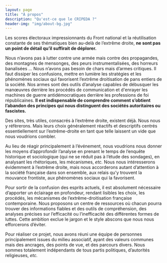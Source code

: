 ```yaml
---
layout: page
title: "À propos"
description: "Qu'est-ce que le CRIPEDA ?"
header-img: "img/about-bg.jpg"
---
```


Les scores électoraux impressionnants du Front national et la réutilisation constante de ses thématiques bien au-delà de l’extrême droite, **ne sont pas un point de détail qu’il suffirait de déplorer.**

Nous n’avons pas à lutter contre une armée mais contre des propagandes, des montagnes de mensonges, des peurs instrumentalisées, des horreurs banalisées ... Nous n’avons pas besoin de chars mais d’armes critiques. Il faut dissiper les confusions, mettre en lumière les stratégies et les phénomènes sociaux qui favorisent l’extrême droitisation de pans entiers de la société. Nos armes sont des outils d’analyse capables de débusquer les manœuvres derrière les procédés de communication et d'enrayer les machines de guerre antidémocratiques derrière les professions de foi républicaines. **Il est indispensable de comprendre comment s’obtient l’abandon des principes qui nous distinguent des sociétés autoritaires ou fascistes.**

Des sites, très utiles, consacrés à l’extrême droite, existent déjà. Nous nous y réfèrerons. Mais leurs choix généralement réactifs et descriptifs centrés essentiellement sur l’extrême-droite en tant que telle laissent un vide que nous voudrions combler.

Au lieu de réagir principalement à l’événement, nous voudrions nous donner les moyens d’approfondir l’analyse en prenant le temps de l’enquête historique et sociologique (qui ne se réduit pas à l’étude des sondages), en analysant les rhétoriques, les mécanismes, _etc._ Nous nous intéresserons évidemment à l’extrême droite, mais nous accorderons autant d’attention à la société française dans son ensemble, aux relais qu’y trouvent la mouvance frontiste, aux phénomènes sociaux qui la favorisent.

Pour sortir de la confusion des esprits actuels, il est absolument nécessaire d’apporter un éclairage en profondeur, rendant lisibles les choix, les procédés, les mécanismes de l’extrême-droitisation française contemporaine. Nous proposons un centre de ressources où chacun pourra trouver des informations fiables et des outils de compréhension, des analyses précises sur l’efficacité ou l’inefficacité des différentes formes de luttes. Cette ambition exclue le jargon et le style abscons que nous nous efforcerons d’éviter.

Pour réaliser ce projet, nous avons réuni une équipe de personnes principalement issues du milieu associatif, ayant des valeurs communes mais des ancrages, des points de vue, et des parcours divers. Nous sommes totalement indépendants de tous partis politiques, d’autorités religieuses, _etc._
